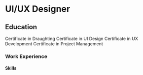 # UI/UX Designer

## Education
Certificate in Draughting
Certificate in UI Design
Certificate in UX Development
Certificate in Project Management

### Work Experience


#### Skills
